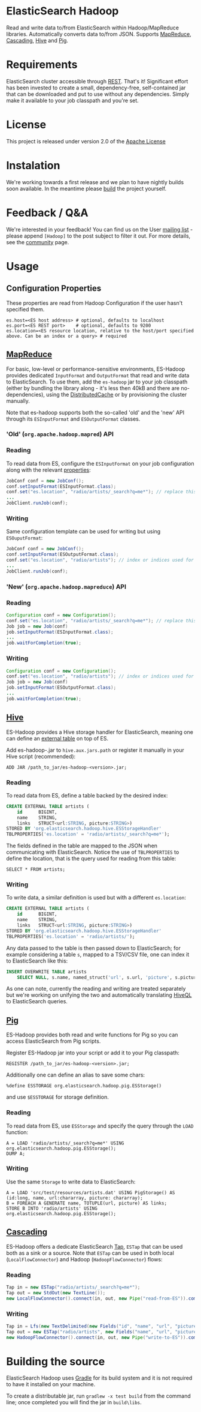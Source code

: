 # ElasticSearch Hadoop
Read and write data to/from ElasticSearch within Hadoop/MapReduce libraries. Automatically converts data to/from JSON. Supports [MapReduce](#mapreduce), [Cascading](#cascading), [Hive](#hive) and [Pig](#pig).

# Requirements
ElasticSearch cluster accessible through [REST][]. That's it!
Significant effort has been invested to create a small, dependency-free, self-contained jar that can be downloaded and put to use without any dependencies. Simply make it available to your job classpath and you're set.

# License
This project is released under version 2.0 of the [Apache License][]

# Instalation
We're working towards a first release and we plan to have nightly builds soon available. In the meantime please [build](#building-the-source) the project yourself.

# Feedback / Q&A
We're interested in your feedback! You can find us on the User [mailing list](https://groups.google.com/forum/?fromgroups#!forum/elasticsearch) - please append `[Hadoop]` to the post subject to filter it out. For more details, see the [community](http://www.elasticsearch.org/community/) page.

# Usage

## Configuration Properties

These properties are read from Hadoop Configuration if the user hasn't specified them.
```
es.host=<ES host address> # optional, defaults to localhost
es.port=<ES REST port>    # optional, defaults to 9200
es.location=<ES resource location, relative to the host/port specified above. Can be an index or a query> # required
```

## [MapReduce][]
For basic, low-level or performance-sensitive environments, ES-Hadoop provides dedicated `InputFormat` and `OutputFormat` that read and write data to ElasticSearch. To use them, add the `es-hadoop` jar to your job classpath
(either by bundling the library along - it's less then 40kB and there are no-dependencies), using the [DistributedCache][] or by provisioning the cluster manually.

Note that es-hadoop supports both the so-called 'old' and the 'new' API through its `ESInputFormat` and `ESOutputFormat` classes.

### 'Old' (`org.apache.hadoop.mapred`) API

### Reading
To read data from ES, configure the `ESInputFormat` on your job configuration along with the relevant [properties](#configuration-properties):
```java
JobConf conf = new JobConf();
conf.setInputFormat(ESInputFormat.class);
conf.set("es.location", "radio/artists/_search?q=me*"); // replace this with the relevant query
...
JobClient.runJob(conf);
```
### Writing
Same configuration template can be used for writing but using `ESOuputFormat`:
```java
JobConf conf = new JobConf();
conf.setInputFormat(ESOutputFormat.class);
conf.set("es.location", "radio/artists"); // index or indices used for storing data
...
JobClient.runJob(conf);
```
### 'New' (`org.apache.hadoop.mapreduce`) API

### Reading
```java
Configuration conf = new Configuration();
conf.set("es.location", "radio/artists/_search?q=me*"); // replace this with the relevant query
Job job = new Job(conf)
job.setInputFormat(ESInputFormat.class);
...
job.waitForCompletion(true);
```
### Writing
```java
Configuration conf = new Configuration();
conf.set("es.location", "radio/artists"); // index or indices used for storing data
Job job = new Job(conf)
job.setInputFormat(ESOutputFormat.class);
...
job.waitForCompletion(true);
```
## [Hive][]
ES-Hadoop provides a Hive storage handler for ElasticSearch, meaning one can define an [external table][] on top of ES.

Add es-hadoop-<version>.jar to `hive.aux.jars.path` or register it manually in your Hive script (recommended):
```
ADD JAR /path_to_jar/es-hadoop-<version>.jar;
```
### Reading
To read data from ES, define a table backed by the desired index:
```SQL
CREATE EXTERNAL TABLE artists (
    id      BIGINT,
    name    STRING,
    links   STRUCT<url:STRING, picture:STRING>)
STORED BY 'org.elasticsearch.hadoop.hive.ESStorageHandler'
TBLPROPERTIES('es.location' = 'radio/artists/_search?q=me*');
```
The fields defined in the table are mapped to the JSON when communicating with ElasticSearch. Notice the use of `TBLPROPERTIES` to define the location, that is the query used for reading from this table:
```
SELECT * FROM artists;
```

### Writing
To write data, a similar definition is used but with a different `es.location`:
```SQL
CREATE EXTERNAL TABLE artists (
    id      BIGINT,
    name    STRING,
    links   STRUCT<url:STRING, picture:STRING>)
STORED BY 'org.elasticsearch.hadoop.hive.ESStorageHandler'
TBLPROPERTIES('es.location' = 'radio/artists/');
```

Any data passed to the table is then passed down to ElasticSearch; for example considering a table `s`, mapped to a TSV/CSV file, one can index it to ElasticSearch like this:
```SQL
INSERT OVERWRITE TABLE artists 
    SELECT NULL, s.name, named_struct('url', s.url, 'picture', s.picture) FROM source s;
```

As one can note, currently the reading and writing are treated separately but we're working on unifying the two and automatically translating [HiveQL][] to ElasticSearch queries.

## [Pig][]
ES-Hadoop provides both read and write functions for Pig so you can access ElasticSearch from Pig scripts.

Register ES-Hadoop jar into your script or add it to your Pig classpath:
```
REGISTER /path_to_jar/es-hadoop-<version>.jar;
```
Additionally one can define an alias to save some chars:
```
%define ESSTORAGE org.elasticsearch.hadoop.pig.ESStorage()
```
and use `$ESSTORAGE` for storage definition.

### Reading
To read data from ES, use `ESStorage` and specify the query through the `LOAD` function:
```
A = LOAD 'radio/artists/_search?q=me*' USING org.elasticsearch.hadoop.pig.ESStorage();
DUMP A;
```

### Writing
Use the same `Storage` to write data to ElasticSearch:
```
A = LOAD 'src/test/resources/artists.dat' USING PigStorage() AS (id:long, name, url:chararray, picture: chararray);
B = FOREACH A GENERATE name, TOTUPLE(url, picture) AS links;
STORE B INTO 'radio/artists' USING org.elasticsearch.hadoop.pig.ESStorage();
```

## [Cascading][]
ES-Hadoop offers a dedicate ElasticSearch [Tap][], `ESTap` that can be used both as a sink or a source. Note that `ESTap` can be used in both local (`LocalFlowConnector`) and Hadoop (`HadoopFlowConnector`) flows:

### Reading
```java
Tap in = new ESTap("radio/artists/_search?q=me*");
Tap out = new StdOut(new TextLine());
new LocalFlowConnector().connect(in, out, new Pipe("read-from-ES")).complete();
```
### Writing
```java
Tap in = Lfs(new TextDelimited(new Fields("id", "name", "url", "picture")), "src/test/resources/artists.dat");
Tap out = new ESTap("radio/artists", new Fields("name", "url", "picture"));
new HadoopFlowConnector().connect(in, out, new Pipe("write-to-ES")).complete();
```

# Building the source

ElasticSearch Hadoop uses [Gradle][] for its build system and it is not required to have it installed on your machine.

To create a distributable jar, run `gradlew -x test build` from the command line; once completed you will find the jar in `build\libs`.



[Hadoop]: http://hadoop.apache.org
[MapReduce]: http://hadoop.apache.org/docs/r1.0.4/mapred_tutorial.html
[Pig]: http://pig.apache.org
[Hive]: http://hive.apache.org
[HiveQL]: http://cwiki.apache.org/confluence/display/Hive/LanguageManual
[external table]: http://cwiki.apache.org/Hive/external-tables.html
[Apache License]: http://www.apache.org/licenses/LICENSE-2.0
[Gradle]: http://www.gradle.org/
[REST]: http://www.elasticsearch.org/guide/reference/api/
[DistributedCache]: http://hadoop.apache.org/docs/stable/api/org/apache/hadoop/filecache/DistributedCache.html
[Cascading]: http://www.cascading.org/
[Tap]: http://docs.cascading.org/cascading/2.1/userguide/html/ch03s05.html